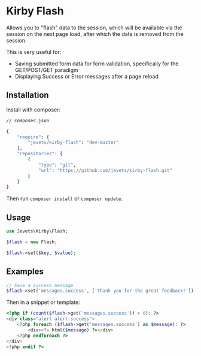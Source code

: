 # Kirby Flash

Allows you to "flash" data to the session, which will be available via the session on the next page load, after which the data is removed from the session.

This is very useful for:

- Saving submitted form data for form validation, specifically for the GET/POST/GET paradigm
- Displaying Success or Error messages after a page reload

## Installation

Install with composer:

```bash
// composer.json

{
    "require": {
        "jevets/kirby-flash": "dev-master"
    },
    "repositories": {
        {
            "type": "git",
            "url": "https://github.com/jevets/kirby-flash.git"
        }
    }
}
```

Then run `composer install` or `composer update`.

## Usage

```php
use Jevets\Kirby\Flash;

$flash = new Flash;

$flash->set($key, $value);
```

## Examples

```php
// Save a success message
$flash->set('messages.success', ['Thank you for the great feedback!']);
```

Then in a snippet or template:

```php
<?php if (count($flash->get('messages.success')) > 0): ?>
<div class="alert alert-success">
    <?php foreach ($flash->get('messages.success') as $message): ?>
        <div><?= html($message) ?></div>
    <?php endforeach ?>
</div>
<?php endif ?>
```
